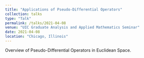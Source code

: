 ```yaml
---
title: "Applications of Pseudo-Differential Operators"
collection: talks
type: "Talk"
permalink: /talks/2021-04-08
venue: "UIC Graduate Analysis and Applied Mathematics Seminar"
date: 2021-04-08
location: "Chicago, Illinois"
---
```


Overview of Pseudo-Differential Operators in Euclidean Space.